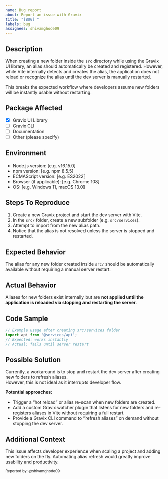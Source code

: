 ```yaml
---
name: Bug report
about: Report an issue with Gravix
title: "[BUG] "
labels: bug
assignees: shivamghode09
---
```


## Description
When creating a new folder inside the `src` directory while using the Gravix UI library, an alias should automatically be created and registered. However, while Vite internally detects and creates the alias, the application does not reload or recognize the alias until the dev server is manually restarted.  

This breaks the expected workflow where developers assume new folders will be instantly usable without restarting.

## Package Affected
- [x] Gravix UI Library
- [ ] Gravix CLI
- [ ] Documentation
- [ ] Other (please specify)

## Environment
- Node.js version: [e.g. v16.15.0]
- npm version: [e.g. npm 8.5.5]
- ECMAScript version: [e.g. ES2022]
- Browser (if applicable): [e.g. Chrome 108]
- OS: [e.g. Windows 11, macOS 13.0]

## Steps To Reproduce
1. Create a new Gravix project and start the dev server with Vite.  
2. In the `src/` folder, create a new subfolder (e.g. `src/services`).  
3. Attempt to import from the new alias path.  
4. Notice that the alias is not resolved unless the server is stopped and restarted.  

## Expected Behavior
The alias for any new folder created inside `src/` should be automatically available without requiring a manual server restart.

## Actual Behavior
Aliases for new folders exist internally but are **not applied until the application is reloaded via stopping and restarting the server**.

## Code Sample
```javascript
// Example usage after creating src/services folder
import api from '@services/api';
// Expected: works instantly
// Actual: fails until server restart
```

## Possible Solution
Currently, a workaround is to stop and restart the dev server after creating new folders to refresh aliases.  
However, this is not ideal as it interrupts developer flow.  

**Potential approaches:**
- Trigger a “hot reload” or alias re-scan when new folders are created.  
- Add a custom Gravix watcher plugin that listens for new folders and re-registers aliases in Vite without requiring a full restart.  
- Provide a Gravix CLI command to “refresh aliases” on demand without stopping the dev server.  

## Additional Context
This issue affects developer experience when scaling a project and adding new folders on the fly. Automating alias refresh would greatly improve usability and productivity.  

<sub>Reported by: @shivamghode09</sub>
